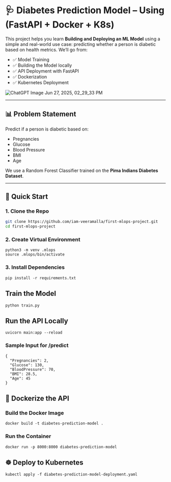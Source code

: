 # 🩺 Diabetes Prediction Model – Using (FastAPI + Docker + K8s)

This project helps you learn **Building and Deploying an ML Model** using a simple and real-world use case: predicting whether a person is diabetic based on health metrics. We’ll go from:

- ✅ Model Training
- ✅ Building the Model locally
- ✅ API Deployment with FastAPI
- ✅ Dockerization
- ✅ Kubernetes Deployment

![ChatGPT Image Jun 27, 2025, 02_29_33 PM](https://github.com/user-attachments/assets/261842c3-90b3-426c-b6bc-0a31c829eb29)

---

## 📊 Problem Statement

Predict if a person is diabetic based on:
- Pregnancies
- Glucose
- Blood Pressure
- BMI
- Age

We use a Random Forest Classifier trained on the **Pima Indians Diabetes Dataset**.

---

## 🚀 Quick Start

### 1. Clone the Repo

```bash
git clone https://github.com/iam-veeramalla/first-mlops-project.git
cd first-mlops-project
```

### 2. Create Virtual Environment

```
python3 -m venv .mlops
source .mlops/bin/activate
```

### 3. Install Dependencies

```
pip install -r requirements.txt
```

## Train the Model

```
python train.py
```

## Run the API Locally

```
uvicorn main:app --reload
```

### Sample Input for /predict

```
{
  "Pregnancies": 2,
  "Glucose": 130,
  "BloodPressure": 70,
  "BMI": 28.5,
  "Age": 45
}
```

## 🐳 Dockerize the API

### Build the Docker Image

```
docker build -t diabetes-prediction-model .
```

### Run the Container

```
docker run -p 8000:8000 diabetes-prediction-model
```

## ☸️ Deploy to Kubernetes

```
kubectl apply -f diabetes-prediction-model-deployment.yaml
```



